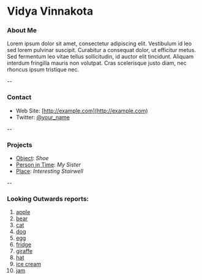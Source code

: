 # Vidya Vinnakota
### About Me

Lorem ipsum dolor sit amet, consectetur adipiscing elit. Vestibulum id leo sed lorem pulvinar suscipit. Curabitur a consequat dolor, ut efficitur metus. Sed fermentum leo vitae tellus sollicitudin, id auctor elit tincidunt. Aliquam interdum fringilla mauris non volutpat. Cras scelerisque justo diam, nec rhoncus ipsum tristique nec.

--
### Contact

* Web Site: [http://example.com](http://example.com)
* Twitter: [@your_name](http://twitter.com/your_name)

-- 
### Projects

* [Object](project1.md): *Shoe*
* [Person in Time](project2.md): *My Sister*
* [Place](project3.md): *Interesting Stairwell*

--
### Looking Outwards reports: 

1. [apple](looking-outwards-01.md)
1. [bear](looking-outwards-02.md) 
1. [cat](looking-outwards-03.md)
1. [dog](looking-outwards-04.md)
1. [egg](looking-outwards-05.md)
1. [fridge](looking-outwards-06.md)
1. [giraffe](looking-outwards-07.md)
1. [hat](looking-outwards-08.md)
1. [ice cream](looking-outwards-09.md)
1. [jam](looking-outwards-10.md)
